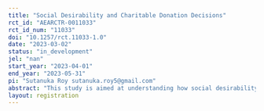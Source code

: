 ```yaml
---
title: "Social Desirability and Charitable Donation Decisions"
rct_id: "AEARCTR-0011033"
rct_id_num: "11033"
doi: "10.1257/rct.11033-1.0"
date: "2023-03-02"
status: "in_development"
jel: "nan"
start_year: "2023-04-01"
end_year: "2023-05-31"
pi: "Sutanuka Roy sutanuka.roy5@gmail.com"
abstract: "This study is aimed at understanding how social desirability affects charitable giving."
layout: registration
---
```


